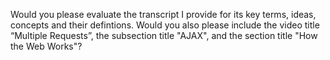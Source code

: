 Would you please evaluate the transcript I provide for its key terms, ideas, concepts and their defintions. Would you also please include the video title “Multiple Requests”, the subsection title "AJAX", and the section title "How the Web Works"?
